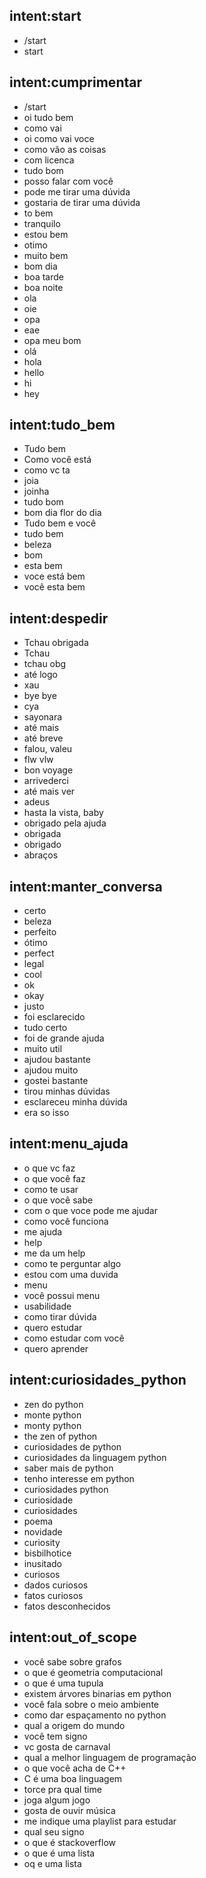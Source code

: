 ## intent:start
- /start
- start

## intent:cumprimentar
- /start
- oi tudo bem
- como vai
- oi como vai voce
- como vão as coisas
- com licenca
- tudo bom
- posso falar com você
- pode me tirar uma dúvida
- gostaria de tirar uma dúvida
- to bem
- tranquilo
- estou bem
- otimo
- muito bem
- bom dia
- boa tarde
- boa noite
- ola
- oie
- opa
- eae
- opa meu bom
- olá
- hola
- hello
- hi
- hey

## intent:tudo_bem
- Tudo bem
- Como você está
- como vc ta
- joia
- joinha
- tudo bom
- bom dia flor do dia
- Tudo bem e você
- tudo bem
- beleza
- bom
- esta bem
- voce está bem
- você esta bem

## intent:despedir
- Tchau obrigada
- Tchau
- tchau obg
- até logo
- xau
- bye bye
- cya
- sayonara
- até mais
- até breve
- falou, valeu
- flw vlw
- bon voyage
- arrivederci
- até mais ver
- adeus
- hasta la vista, baby
- obrigado pela ajuda
- obrigada
- obrigado
- abraços

## intent:manter_conversa
- certo
- beleza
- perfeito
- ótimo
- perfect
- legal
- cool
- ok
- okay
- justo
- foi esclarecido
- tudo certo
- foi de grande ajuda
- muito util
- ajudou bastante
- ajudou muito
- gostei bastante
- tirou minhas dúvidas
- esclareceu minha dúvida
- era so isso

## intent:menu_ajuda
- o que vc faz
- o que você faz
- como te usar
- o que você sabe
- com o que voce pode me ajudar
- como você funciona
- me ajuda
- help
- me da um help
- como te perguntar algo
- estou com uma duvida
- menu
- você possui menu
- usabilidade
- como tirar dúvida
- quero estudar
- como estudar com você
- quero aprender 

## intent:curiosidades_python
- zen do python
- monte python
- monty python
- the zen of python
- curiosidades de python
- curiosidades da linguagem python
- saber mais de python
- tenho interesse em python
- curiosidades python
- curiosidade
- curiosidades
- poema
- novidade
- curiosity
- bisbilhotice
- inusitado
- curiosos
- dados curiosos
- fatos curiosos
- fatos desconhecidos

## intent:out_of_scope
- você sabe sobre grafos
- o que é geometria computacional
- o que é uma tupula
- existem árvores binarias em python
- você fala sobre o meio ambiente
- como dar espaçamento no python
- qual a origem do mundo
- você tem signo
- vc gosta de carnaval
- qual a melhor linguagem de programação
- o que você acha de C++
- C é uma boa linguagem
- torce pra qual time
- joga algum jogo
- gosta de ouvir música 
- me indique uma playlist para estudar
- qual seu signo
- o que é stackoverflow
- o que é uma lista
- oq e uma lista
